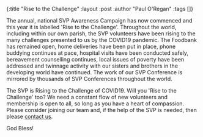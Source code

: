 {:title "Rise to the Challenge"
 :layout :post
 :author "Paul O'Regan"
 :tags []}

The annual, national SVP Awareness Campaign has now commenced and this year it is labelled 'Rise to the Challenge'. Throughout the world, including within our own parish, the SVP volunteers have been rising to the many challenges presented to us by the COVID19 pandemic. The Foodbank has remained open, home deliveries have been put in place, phone buddying continues at pace, hospital visits have been conducted safely, bereavement counselling continues, local issues of poverty have been addressed and twinnage activity with our sisters and brothers in the developing world have continued. The work of our SVP Conference is mirrored by thousands of SVP Conferences throughout the world.

The SVP is Rising to the Challenge of COVID19. Will you 'Rise to the Challenge' too? We need a constant flow of new volunteers and membership is open to all, so long as you have a heart of compassion. Please consider joining our team and, if the help of the SVP is needed, then please [contact us](../../pages-output/contact/).

God Bless!
